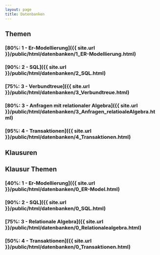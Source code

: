 ```yaml
---
layout: page
title: Datenbanken
---
```


## Themen
### [80%: 1 - Er-Modellierung]({{ site.url }}/public/html/datenbanken/1_ER-Modellierung.html)
### [90%: 2 - SQL]({{ site.url }}/public/html/datenbanken/2_SQL.html)
### [75%: 3 - Verbundtreue]({{ site.url }}/public/html/datenbanken/3_Verbundtreue.html)
### [80%: 3 - Anfragen mit relationaler Algebra]({{ site.url }}/public/html/datenbanken/3_Anfragen_relatioaleAlgebra.html)
### [95%: 4 - Transaktionen]({{ site.url }}/public/html/datenbanken/4_Transaktionen.html)

## Klausuren


## Klausur Themen
### [40%: 1 - Er-Modellierung]({{ site.url }}/public/html/datenbanken/0_ER-Model.html)
### [90%: 2 - SQL]({{ site.url }}/public/html/datenbanken/0_SQL.html)
### [75%: 3 - Relationale Algebra]({{ site.url }}/public/html/datenbanken/0_Relationalealgebra.html)
### [50%: 4 - Transaktionen]({{ site.url }}/public/html/datenbanken/0_Transaktionen.html)
